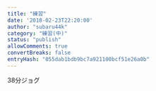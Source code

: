 ```yaml
---
title: "練習"
date: '2018-02-23T22:20:00'
author: "subaru44k"
category: "練習(中)"
status: "publish"
allowComments: true
convertBreaks: false
entryHash: "055dab1bdb9bc7a921100bcf51e26a0b"
---
```

38分ジョグ
